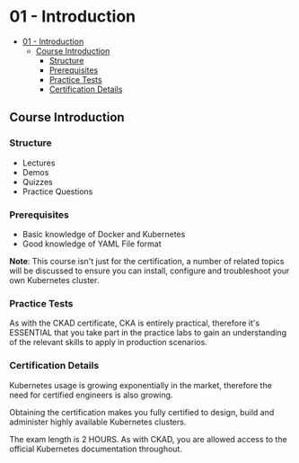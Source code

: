 # 01 - Introduction

- [01 - Introduction](#01---introduction)
  - [Course Introduction](#course-introduction)
    - [Structure](#structure)
    - [Prerequisites](#prerequisites)
    - [Practice Tests](#practice-tests)
    - [Certification Details](#certification-details)

## Course Introduction

### Structure

- Lectures
- Demos
- Quizzes
- Practice Questions

### Prerequisites

- Basic knowledge of Docker and Kubernetes
- Good knowledge of YAML File format

**Note**: This course isn't just for the certification, a number of related topics will be discussed to ensure you can install, configure and troubleshoot your own Kubernetes cluster.

### Practice Tests

As with the CKAD certificate, CKA is entirely practical, therefore it's ESSENTIAL that you take part in the practice labs to gain an understanding of the relevant skills to apply in production scenarios.

### Certification Details

Kubernetes usage is growing exponentially in the market, therefore the need for certified engineers is also growing.

Obtaining the certification makes you fully certified to design, build and administer highly available Kubernetes clusters.

The exam length is 2 HOURS. As with CKAD, you are allowed access to the official Kubernetes documentation throughout.
